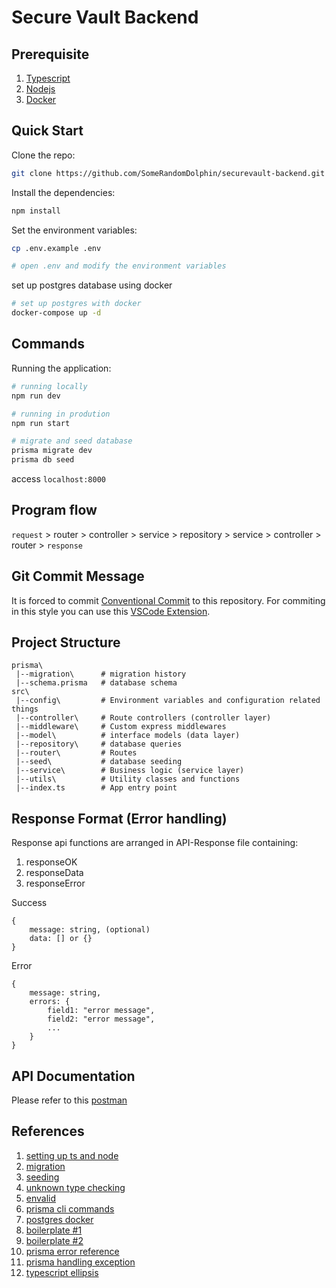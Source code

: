 # Secure Vault Backend

## Prerequisite

1. [Typescript](https://www.typescriptlang.org/download)
2. [Nodejs](https://nodejs.org/en/download)
3. [Docker](https://docs.docker.com/desktop/install/windows-install/)

## Quick Start

Clone the repo:

```bash
git clone https://github.com/SomeRandomDolphin/securevault-backend.git
```

Install the dependencies:

```bash
npm install
```

Set the environment variables:

```bash
cp .env.example .env

# open .env and modify the environment variables
```

set up postgres database using docker

```bash
# set up postgres with docker
docker-compose up -d
```

## Commands

Running the application:

```bash
# running locally
npm run dev

# running in prodution
npm run start
```

```bash
# migrate and seed database
prisma migrate dev
prisma db seed
```

access `localhost:8000`

## Program flow

`request` > router > controller > service > repository > service > controller > router > `response`

## Git Commit Message

It is forced to commit [Conventional Commit](https://www.conventionalcommits.org/en/v1.0.0/) to this repository. For commiting in this style you can use this [VSCode Extension](https://marketplace.visualstudio.com/items?itemName=vivaxy.vscode-conventional-commits).

## Project Structure

```
prisma\
 |--migration\      # migration history
 |--schema.prisma   # database schema
src\
 |--config\         # Environment variables and configuration related things
 |--controller\     # Route controllers (controller layer)
 |--middleware\     # Custom express middlewares
 |--model\          # interface models (data layer)
 |--repository\     # database queries
 |--router\         # Routes
 |--seed\           # database seeding
 |--service\        # Business logic (service layer)
 |--utils\          # Utility classes and functions
 |--index.ts        # App entry point
```

## Response Format (Error handling)

Response api functions are arranged in API-Response file containing:

1. responseOK
2. responseData
3. responseError

Success

```
{
    message: string, (optional)
    data: [] or {}
}
```

Error

```
{
    message: string,
    errors: {
        field1: "error message",
        field2: "error message",
        ...
    }
}
```

## API Documentation

Please refer to this [postman](https://documenter.getpostman.com/view/28923101/2s9Xy6ppZo#dfd6374b-9322-4424-93ef-70738ab61e44)

## References

1. [setting up ts and node](https://www.digitalocean.com/community/tutorials/setting-up-a-node-project-with-typescript)
2. [migration](https://www.prisma.io/docs/guides/migrate/developing-with-prisma-migrate)
3. [seeding](https://www.prisma.io/docs/guides/migrate/seed-database)
4. [unknown type checking](https://marketsplash.com/tutorials/typescript/typescript-unknown-vs-any/)
5. [envalid](https://www.npmjs.com/package/envalid)
6. [prisma cli commands](https://www.prisma.io/docs/reference/api-reference/command-reference)
7. [postgres docker](https://medium.com/nerd-for-tech/how-to-set-up-prisma-with-a-local-docker-postgres-container-9e0958d08544)
8. [boilerplate #1](https://github.com/pshaddel/ts-express-prisma#readme)
9. [boilerplate #2](https://github.com/antonio-lazaro/prisma-express-typescript-boilerplate/tree/main)
10. [prisma error reference](https://www.prisma.io/docs/reference/api-reference/error-reference#prismaclientknownrequesterror)
11. [prisma handling exception](https://www.prisma.io/docs/concepts/components/prisma-client/handling-exceptions-and-errors)
12. [typescript ellipsis](https://www.tutorialsteacher.com/typescript/rest-parameters)
